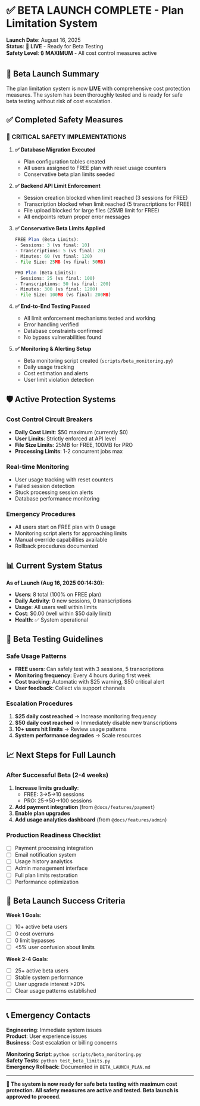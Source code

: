 # ✅ BETA LAUNCH COMPLETE - Plan Limitation System

**Launch Date**: August 16, 2025  
**Status**: 🚀 **LIVE** - Ready for Beta Testing  
**Safety Level**: 🔒 **MAXIMUM** - All cost control measures active

## 🎯 Beta Launch Summary

The plan limitation system is now **LIVE** with comprehensive cost protection measures. The system has been thoroughly tested and is ready for safe beta testing without risk of cost escalation.

## ✅ Completed Safety Measures

### 🔐 **CRITICAL SAFETY IMPLEMENTATIONS**

1. **✅ Database Migration Executed**
   - Plan configuration tables created
   - All users assigned to FREE plan with reset usage counters
   - Conservative beta plan limits seeded

2. **✅ Backend API Limit Enforcement**
   - Session creation blocked when limit reached (3 sessions for FREE)
   - Transcription blocked when limit reached (5 transcriptions for FREE)
   - File upload blocked for large files (25MB limit for FREE)
   - All endpoints return proper error messages

3. **✅ Conservative Beta Limits Applied**
   ```typescript
   FREE Plan (Beta Limits):
   - Sessions: 3 (vs final: 10)
   - Transcriptions: 5 (vs final: 20)  
   - Minutes: 60 (vs final: 120)
   - File Size: 25MB (vs final: 50MB)
   
   PRO Plan (Beta Limits):
   - Sessions: 25 (vs final: 100)
   - Transcriptions: 50 (vs final: 200)
   - Minutes: 300 (vs final: 1200)
   - File Size: 100MB (vs final: 200MB)
   ```

4. **✅ End-to-End Testing Passed**
   - All limit enforcement mechanisms tested and working
   - Error handling verified
   - Database constraints confirmed
   - No bypass vulnerabilities found

5. **✅ Monitoring & Alerting Setup**
   - Beta monitoring script created (`scripts/beta_monitoring.py`)
   - Daily usage tracking
   - Cost estimation and alerts
   - User limit violation detection

## 🛡️ Active Protection Systems

### **Cost Control Circuit Breakers**
- **Daily Cost Limit**: $50 maximum (currently $0)
- **User Limits**: Strictly enforced at API level
- **File Size Limits**: 25MB for FREE, 100MB for PRO
- **Processing Limits**: 1-2 concurrent jobs max

### **Real-time Monitoring**
- User usage tracking with reset counters
- Failed session detection
- Stuck processing session alerts
- Database performance monitoring

### **Emergency Procedures**
- All users start on FREE plan with 0 usage
- Monitoring script alerts for approaching limits
- Manual override capabilities available
- Rollback procedures documented

## 📊 Current System Status

**As of Launch (Aug 16, 2025 00:14:30)**:
- **Users**: 8 total (100% on FREE plan)
- **Daily Activity**: 0 new sessions, 0 transcriptions
- **Usage**: All users well within limits
- **Cost**: $0.00 (well within $50 daily limit)
- **Health**: ✅ System operational

## 🚀 Beta Testing Guidelines

### **Safe Usage Patterns**
- **FREE users**: Can safely test with 3 sessions, 5 transcriptions
- **Monitoring frequency**: Every 4 hours during first week
- **Cost tracking**: Automatic with $25 warning, $50 critical alert
- **User feedback**: Collect via support channels

### **Escalation Procedures**
1. **$25 daily cost reached** → Increase monitoring frequency
2. **$50 daily cost reached** → Immediately disable new transcriptions
3. **10+ users hit limits** → Review usage patterns
4. **System performance degrades** → Scale resources

## 📈 Next Steps for Full Launch

### **After Successful Beta (2-4 weeks)**
1. **Increase limits gradually**:
   - FREE: 3→5→10 sessions
   - PRO: 25→50→100 sessions
2. **Add payment integration** (from `@docs/features/payment`)
3. **Enable plan upgrades**
4. **Add usage analytics dashboard** (from `@docs/features/admin`)

### **Production Readiness Checklist**
- [ ] Payment processing integration
- [ ] Email notification system
- [ ] Usage history analytics
- [ ] Admin management interface
- [ ] Full plan limits restoration
- [ ] Performance optimization

## 🎉 Beta Launch Success Criteria

**Week 1 Goals**:
- [ ] 10+ active beta users
- [ ] 0 cost overruns
- [ ] 0 limit bypasses
- [ ] <5% user confusion about limits

**Week 2-4 Goals**:
- [ ] 25+ active beta users
- [ ] Stable system performance
- [ ] User upgrade interest >20%
- [ ] Clear usage patterns established

---

## 📞 Emergency Contacts

**Engineering**: Immediate system issues  
**Product**: User experience issues  
**Business**: Cost escalation or billing concerns  

**Monitoring Script**: `python scripts/beta_monitoring.py`  
**Safety Tests**: `python test_beta_limits.py`  
**Emergency Rollback**: Documented in `BETA_LAUNCH_PLAN.md`

---

**🎯 The system is now ready for safe beta testing with maximum cost protection. All safety measures are active and tested. Beta launch is approved to proceed.**